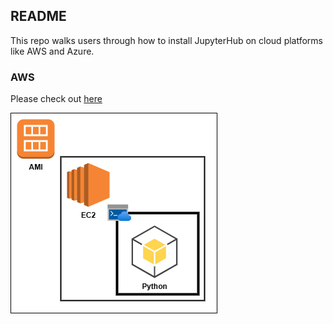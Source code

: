 ## README

This repo walks users through how to install JupyterHub on cloud platforms like AWS and Azure.

### AWS

Please check out [here](./tutorials/instructions_for_aws.md)

![image](./docs/aws_system.png)